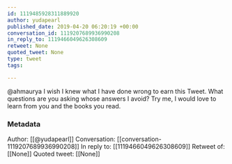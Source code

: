 ```yaml
---
id: 1119485928311889920
author: yudapearl
published_date: 2019-04-20 06:20:19 +00:00
conversation_id: 1119207689936990208
in_reply_to: 1119466049626308609
retweet: None
quoted_tweet: None
type: tweet
tags:

---
```


@ahmaurya I wish I knew what I have done wrong to earn this Tweet. What questions are you asking whose answers I avoid? Try me, I would love to learn from you and the books you read.

### Metadata

Author: [[@yudapearl]]
Conversation: [[conversation-1119207689936990208]]
In reply to: [[1119466049626308609]]
Retweet of: [[None]]
Quoted tweet: [[None]]
